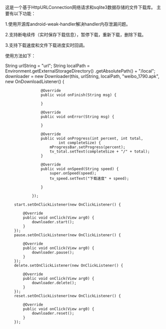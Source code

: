 这是一个基于HttpURLConnection网络请求和sqlite3数据存储的文件下载库。
主要有以下功能：

1.使用开源库android-weak-handler解决handler内存泄漏问题。

2.支持断电续传（实时保存下载信息），暂停下载，重新下载，删除下载。

3.支持下载速度和文件下载进度实时回调。

使用方法如下：

String urlString = "url";
		String localPath = Environment.getExternalStorageDirectory()
				.getAbsolutePath() + "/local";
		downloader = new Downloader(this, urlString, localPath,
				"weibo_1790.apk", new OnDownloadListener() {

					@Override
					public void onFinish(String msg) {

					}

					@Override
					public void onError(String msg) {

					}

					@Override
					public void onProgress(int percent, int total,
							int completeSize) {
						mProgressBar.setProgress(percent);
						tv_total.setText(completeSize + "/" + total);
					}

					@Override
					public void onSpeed(String speed) {
						super.onSpeed(speed);
						tv_speed.setText("下载速度" + speed);

					}

				});

		start.setOnClickListener(new OnClickListener() {

			@Override
			public void onClick(View arg0) {
				downloader.start();
			}
		});
		pause.setOnClickListener(new OnClickListener() {

			@Override
			public void onClick(View arg0) {
				downloader.pause();
			}
		});
		delete.setOnClickListener(new OnClickListener() {

			@Override
			public void onClick(View arg0) {
				downloader.delete();
			}
		});
		reset.setOnClickListener(new OnClickListener() {

			@Override
			public void onClick(View arg0) {
				downloader.reset();
			}
		});
